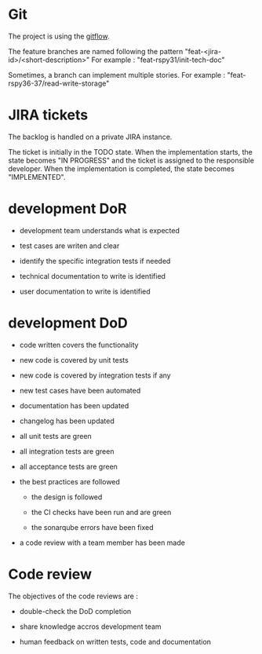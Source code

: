 Git
===

The project is using the
[gitflow](https://git-flow.readthedocs.io/en/latest/presentation.html).

The feature branches are named following the pattern
"feat-&lt;jira-id&gt;/&lt;short-description&gt;" For example :
"feat-rspy31/init-tech-doc"

Sometimes, a branch can implement multiple stories. For example :
"feat-rspy36-37/read-write-storage"

JIRA tickets
============

The backlog is handled on a private JIRA instance.

The ticket is initially in the TODO state. When the implementation
starts, the state becomes "IN PROGRESS" and the ticket is assigned to
the responsible developer. When the implementation is completed, the
state becomes "IMPLEMENTED".

development DoR
===============

-   development team understands what is expected

-   test cases are writen and clear

-   identify the specific integration tests if needed

-   technical documentation to write is identified

-   user documentation to write is identified

development DoD
===============

-   code written covers the functionality

-   new code is covered by unit tests

-   new code is covered by integration tests if any

-   new test cases have been automated

-   documentation has been updated

-   changelog has been updated

-   all unit tests are green

-   all integration tests are green

-   all acceptance tests are green

-   the best practices are followed

    -   the design is followed

    -   the CI checks have been run and are green

    -   the sonarqube errors have been fixed

-   a code review with a team member has been made

Code review
===========

The objectives of the code reviews are :

-   double-check the DoD completion

-   share knowledge accros development team

-   human feedback on written tests, code and documentation
